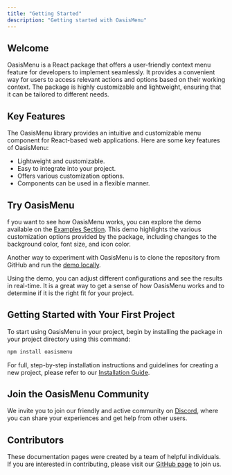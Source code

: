 ```yaml
---
title: "Getting Started"
description: "Getting started with OasisMenu"
---
```


## Welcome

OasisMenu is a React package that offers a user-friendly context menu feature for developers to implement seamlessly. It provides a convenient way for users to access relevant actions and options based on their working context. The package is highly customizable and lightweight, ensuring that it can be tailored to different needs.

## Key Features

The OasisMenu library provides an intuitive and customizable menu component for React-based web applications.
Here are some key features of OasisMenu:

* Lightweight and customizable.
* Easy to integrate into your project.
* Offers various customization options.
* Components can be used in a flexible manner.

## Try OasisMenu

f you want to see how OasisMenu works, you can explore the demo available on the [Examples Section](examples). This demo highlights the various customization options provided by the package, including changes to the background color, font size, and icon color.

Another way to experiment with OasisMenu is to clone the repository from GitHub and run the [demo locally](examples/git).

Using the demo, you can adjust different configurations and see the results in real-time. It is a great way to get a sense of how OasisMenu works and to determine if it is the right fit for your project.

## Getting Started with Your First Project

To start using OasisMenu in your project, begin by installing the package in your project directory using this command:

```bash
npm install oasismenu
```

For full, step-by-step installation instructions and guidelines for creating a new project, please refer to our [Installation Guide](installation).

## Join the OasisMenu Community

We invite you to join our friendly and active community on [Discord](https://myoasis.tech/invite), where you can share your experiences and get help from other users.

## Contributors

These documentation pages were created by a team of helpful individuals. If you are interested in contributing, please visit our [GitHub page](https://github.com/shivamdevs/OasisMenu) to join us.
